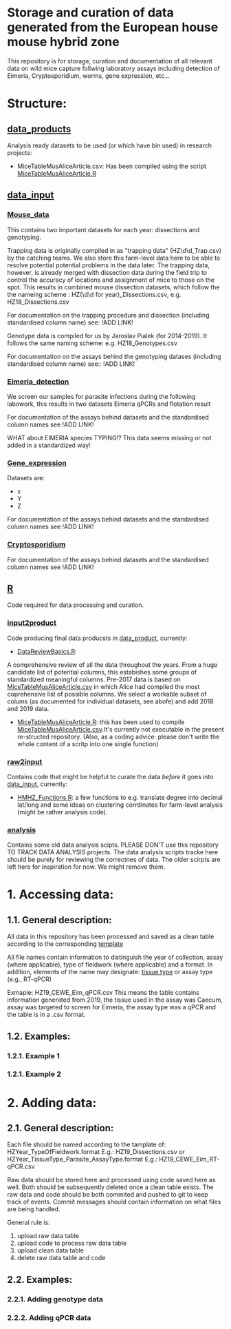 # Storage and curation of data generated from the European house mouse hybrid zone

This repository is for storage, curation and documentation of all
relevant data on wild mice capture follwing laboratory assays
including detection of Eimeria, Cryptosporidium, worms, gene
expression, etc...

# Structure:

## [data_products](https://github.com/derele/Mouse_Eimeria_Field/tree/master/data_products) 

Analysis ready datasets to be used (or which have bin used) in
research projects:

- MiceTableMusAliceArticle.csv: Has been compiled using the script [MiceTableMusAliceArticle.R]()



## [data_input](https://github.com/derele/Mouse_Eimeria_Field/tree/master/data_input) 

###  [Mouse_data](https://github.com/derele/Mouse_Eimeria_Field/tree/master/data_input/Mouse_data) 

This contains two important datasets for each year: dissections and
genotyping.

Trapping data is originally compiled in as "trapping data"
(HZ\\d\\d_Trap.csv) by the catching teams. We also store this
farm-level data here to be able to resolve potential potential
problems in the data later. The trapping data, however, is already
merged with dissection data during the field trip to control the
accuracy of locations and assignment of mice to those on the
spot. This results in combined mouse dissection datasets, which follow
the the nameing scheme : HZ(\\d\\d for year)_Dissections.csv,
e.g. HZ18_Dissections.csv

For documentation on the trapping procedure and dissection (including
standardised column name) see: !ADD LINK!

Genotype data is compiled for us by Jaroslav Pialek (for
2014-2019). It follows the same naming scheme: e.g. HZ18_Genotypes.csv

For documentation on the assays behind the genotyping datases
(including standardised column name) see:: !ADD LINK!


### [Eimeria_detection](https://github.com/derele/Mouse_Eimeria_Field/tree/master/data_input/Eimeria_detection) 

We screen our samples for parasite infections during the following
labowork, this results in two datasets Eimeria qPCRs and flotation result

For documentation of the assays behind datasets and the standardised
column names see !ADD LINK!

WHAT about EIMERIA species TYPING!? This data seems missing or not
added in a standardized way!


### [Gene_expression](https://github.com/derele/Mouse_Eimeria_Field/tree/master/data_input/Gene_expression) 

Datasets are: 
- x
- Y
- Z

For documentation of the assays behind datasets and the standardised
column names see !ADD LINK!

### [Cryptosporidium](https://github.com/derele/Mouse_Eimeria_Field/tree/master/data_input/Cryptosporidium)



For documentation of the assays behind datasets and the standardised column names see !ADD LINK!


## [R](https://github.com/derele/Mouse_Eimeria_Field/tree/master/R) 

Code required for data processing and curation.

### [input2product](https://github.com/derele/Mouse_Eimeria_Field/tree/master/R/input2product)

Code producing final data producsts in
[data_product](https://github.com/derele/Mouse_Eimeria_Field/tree/master/data_product),
currently:

- [DataReviewBasics.R](https://github.com/derele/Mouse_Eimeria_Field/tree/master/R/input2product/DataReviewBasics.R):

 A comprehensive review of all the data throughout the years. From a
 huge candidate list of potential columns, this estabishes some groups
 of standardized meaningful columns.  Pre-2017 data is based on
 [MiceTableMusAliceArticle.csv](https://github.com/derele/Mouse_Eimeria_Field/tree/master/data_products)
 in which Alice had compiled the most coprehensive list of possible
 columns. We select a workable subset of colums (as documented for
 individual datasets, see abofe) and add 2018 and 2019 data.

- [MiceTableMusAliceArticle.R](https://github.com/derele/Mouse_Eimeria_Field/tree/master/R/input2product/MiceTableMusAliceArticle.R):
  this has been used to compile
  [MiceTableMusAliceArticle.csv](https://github.com/derele/Mouse_Eimeria_Field/tree/master/data_products).It's
  currently not executable in the present re-structed
  repository. (Also, as a coding advice: please don't write the whole
  content of a scritp into one single function)


### [raw2input](https://github.com/derele/Mouse_Eimeria_Field/tree/master/R/raw2input) 

Contains code that might be helpful to curate the data _before_ it
goes into
[data_input](https://github.com/derele/Mouse_Eimeria_Field/tree/master/data_input),
currently: 

- [HMHZ_Functions.R](https://github.com/derele/Mouse_Eimeria_Field/tree/master/R/raw2input/HMHZ_Functions.R):
  a few functions to e.g. translate degree into decimal lat/long and
  some ideas on clustering corrdinates for farm-level analysis (might
  be rather analysis code).


### [analysis](https://github.com/derele/Mouse_Eimeria_Field/tree/master/R/analysis) 

Contains some old data analysis scipts. PLEASE DON'T use this
repository TO TRACK DATA ANALYSIS projects. The data analysis scripts
tracke here should be purely for reviewing the correctnes of data. The
older scirpts are left here for inspiration for now. We might remove
them. 




# 1. Accessing data:
## 1.1. General description:

All data in this repository has been processed and saved as a clean
table according to the corresponding
[template](https://github.com/derele/Mouse_Eimeria_Field/tree/master/data_input/Templates)

All file names contain information to distinguish the year of
collection, assay (where applicable), type of fieldwork (where
applicable) and a format.  In addition, elements of the name may
designate: [tissue
type](https://github.com/derele/Mouse_Eimeria_Field/tree/master/data_input/Templates/Tissue_labels.csv)
or assay type (e.g., RT-qPCR)

Exmaple: HZ19_CEWE_Eim_qPCR.csv This means the table contains
information generated from 2019, the tissue used in the assay was
Caecum, assay was targeted to screen for Eimeria, the assay type was a
qPCR and the table is in a .csv format.

## 1.2. Examples:
### 1.2.1. Example 1 

### 1.2.1. Example 2 

# 2. Adding data:
## 2.1. General description:
Each file should be named according to the tamplate of:
HZYear_TypeOfFieldwork.format
E.g.: HZ19_Dissections.csv
or
HZYear_TissueType_Parasite_AssayType.format
E.g.: HZ19_CEWE_Eim_RT-qPCR.csv

Raw data should be stored here and processed using code saved here as well. Both should be subsequently deleted once a clean table exists. The raw data and code should be both commited and pushed to git to keep track of events. Commit messages should contain information on what files are being handled.

General rule is:
1. upload raw data table
2. upload code to process raw data table
3. upload clean data table
4. delete raw data table and code

## 2.2. Examples:
### 2.2.1. Adding genotype data

### 2.2.2. Adding qPCR data
